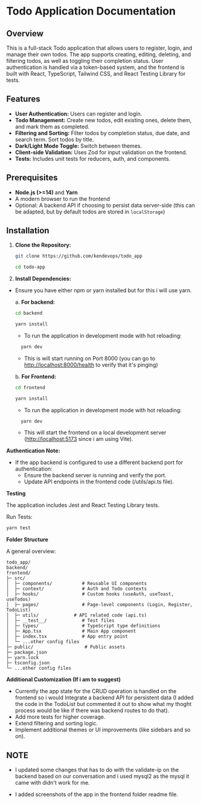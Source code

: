 # Todo Application Documentation

## Overview

This is a full-stack Todo application that allows users to register, login, and manage their own todos. The app supports creating, editing, deleting, and filtering todos, as well as toggling their completion status. User authentication is handled via a token-based system, and the frontend is built with React, TypeScript, Tailwind CSS, and React Testing Library for tests.

## Features

- **User Authentication:** Users can register and login.
- **Todo Management:** Create new todos, edit existing ones, delete them, and mark them as completed.
- **Filtering and Sorting:** Filter todos by completion status, due date, and search term. Sort todos by title.
- **Dark/Light Mode Toggle:** Switch between themes.
- **Client-side Validation:** Uses Zod for input validation on the frontend.
- **Tests:** Includes unit tests for reducers, auth, and components.

## Prerequisites

- **Node.js (>=14)** and **Yarn**
- A modern browser to run the frontend
- Optional: A backend API if choosing to persist data server-side (this can be adapted, but by default todos are stored in `localStorage`)

## Installation

1. **Clone the Repository:**

   ```bash
   git clone https://github.com/kendevops/todo_app

   cd todo-app
   ```

2. **Install Dependencies:**

- Ensure you have either npm or yarn installed but for this i will use yarn.

  a. **For backend:**

  ```bash
  cd backend

  yarn install
  ```

  - To run the application in development mode with hot reloading:

  ```bash
    yarn dev
  ```

  - This is will start running on Port 8000 (you can go to <http://localhost:8000/health> to verify that it's pinging)

  b. **For Frontend:**

  ```bash
  cd frontend

  yarn install

  ```

  - To run the application in development mode with hot reloading:

  ```bash
    yarn dev
  ```

  - This will start the frontend on a local development server (<http://localhost:5173> since i am using Vite).

**Authentication Note:**

- If the app backend is configured to use a different backend port for authentication:
  - Ensure the backend server is running and verify the port.
  - Update API endpoints in the frontend code (/utils/api.ts file).

**Testing**

The application includes Jest and React Testing Library tests.

Run Tests:

```bash
yarn test
```

**Folder Structure**

A general overview:

```
todo_app/
backend/
frontend/
├─ src/
│  ├─ components/           # Reusable UI components
│  ├─ context/              # Auth and Todo contexts
│  ├─ hooks/                # Custom hooks (useAuth, useToast, useTodos)
│  ├─ pages/                # Page-level components (Login, Register, TodoList)
│  ├─ utils/             # API related code (api.ts)
│  ├─ __test__/             # Test files
│  ├─ types/                # TypeScript type definitions
│  ├─ App.tsx               # Main App component
│  ├─ index.tsx             # App entry point
│  └─ ...other config files
├─ public/                   # Public assets
├─ package.json
├─ yarn.lock
├─ tsconfig.json
└─ ...other config files

```

**Additional Customization (If i am to suggest)**

- Currently the app state for the CRUD operation is handled on the frontend so i would Integrate a backend API for persistent data (I added the code in the TodoList but commented it out to show what my thoght process would be like if there was backend routes to do that).
- Add more tests for higher coverage.
- Extend filtering and sorting logic.
- Implement additional themes or UI improvements (like sidebars and so on).

## NOTE

- I updated some changes that has to do with the validate-ip on the backend based on our conversation and i used mysql2 as the mysql it came with didn't work for me.

- I added screenshots of the app in the frontend folder readme file.